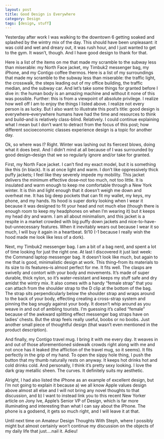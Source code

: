 ```yaml
---
layout: post
title: Good Design is Everywhere
category: Design
tags: [design, stuff]
---
```


Yesterday after work I was walking to the downtown 6 getting soaked and splashed by the wintry mix of the day. This should have been unpleasant: it was cold and wet and dreary out, it was rush hour, and I just wanted to get to the gym. It wasn’t, though. And I have good design to thank for that.

Here is a list of the items on me that made my scramble to the subway less than miserable: my North Face jacket, my Timbuk2 messenger bag, my iPhone, and my Contigo coffee thermos. Here is a list of my surroundings that made my scramble to the subway less than miserable: the traffic light, the crosswalk, the steps leading out of my office building, the traffic median, and the subway car. And let’s take some things for granted before I dive in: the human body is an amazing machine and without it none of this was possible. Further: this is from a viewpoint of absolute privilege. I realize how well off I am to enjoy the things I listed above. I realize not every person is as lucky. But I also want to illustrate this post’s title: good design is everywhere–everywhere humans have had the time and resources to think and build–and is relatively class-blind. Relatively. I could continue explaining what I mean but I don’t want to detract from the focus of this post; how different socioeconomic classes experience design is a topic for another day.

Ok, so where was I? Right. Winter was lashing out its fiercest blows, doing what it does best. And I didn’t mind at all because of I was surrounded by good design–design that we so regularly ignore and/or take for granted.

First, my North Face jacket. I can’t find my exact model, but it is something like this (in black). It is at once light and warm. I don’t like oppressively thick puffy jackets; I feel like they severely impede my mobility. This jacket delivers the minimum effective dose–not too much, not too little. It is insulated and warm enough to keep me comfortable through a New York winter. It is thin and light enough that it doesn’t weigh me down and overheat me. It has big deep pockets that can fit my wallet, my keys, my phone, and my hands. Its hood is super dorky looking when I wear it because it was designed to fit your head and not much else (though there is enough room to keep my headphones on when I’m wearing it) but it keeps my head dry and warm. I am all about minimalism, and this jacket is a respite in a market crowded with big puffy down jackets and nice-to-have-but-unnecessary features. When it inevitably wears out because I wear it so much, I will buy it again in a heartbeat. 9/10 (-1 because I really wish the hood made me look like less of a dork).

Next, my Timbuk2 messenger bag. I am a bit of a bag nerd, and spent a lot of time looking for just the right one. At last I discovered it just last week: the Command laptop messenger bag. It doesn’t look like much, but again to me that is good, minimalistic design at work. This thing–from its materials to its size to its features–is almost perfect for me. It fits well. The  clasps are swivelly and contort with your body and movements. It’s made of super durable, thick nylon, so it’s water-resistant and keeps my stuff safe and dry amidst the wintry mix. It also comes with a handy “female strap” that you can attach from the shoulder strap to the D clip at the bottom of the bag. The strap sits perpendicularly below the shoulder strap and wraps around to the back of your body, effecting creating a cross-strap system and pinning the bag snugly against your body. It doesn’t whip around as you weave in and out of ambling tourists. I’m guessing it’s called “female” because of the awkward splitting effect messenger bag straps have on ladies’ chests. But the strap feels really useful, boobs or no boobs. Just another small piece of thoughtful design (that wasn’t even mentioned in the product description).

And finally, my Contigo travel mug. I bring it with me every day. It weaves in and out of those aforementioned sidewalk crowds right along with me and not once has it leaked (the affliction of the travel mug, so it seems). It fits perfectly in the grip of my hand. To open the sippy hole thing, I push the button that my thumb naturally rests on anyway. It keeps hot drinks hot and cold drinks cold. And personally, I think it’s pretty sexy looking. I love the dark gray metallic sheen. The curves. It definitely suits my aesthetic.

Alright, I had also listed the iPhone as an example of excellent design, but I’m not going to explain it because a) we all know Apple values design above almost all else and I will not bring any novel thoughts to that discussion, and b) I want to instead link you to this recent New Yorker article on Jony Ive, Apple’s Senior VP of Design, which is far more illuminating and interesting than what I can say about the iPhone. The phone is a godsend, it gets so much right, and I will leave it at that.

Until next time on Amateur Design Thoughts With Steph, where I possibly might but almost certainly won’t continue my discussion on the objects of my daily life that just….nail it. Adieu!